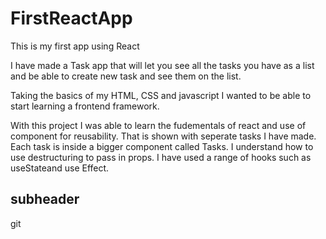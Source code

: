 # FirstReactApp
This is my first app using React 


I have made a Task app that will let you see all the tasks you have as a list and be able to create new task and see them on the list.

Taking the basics of my HTML, CSS and javascript I wanted to be able to start learning a frontend framework.

With this project I was able to learn the fudementals of react and use of component for reusability. That is shown with seperate tasks I have made. Each task is inside a bigger component called Tasks. 
I understand how to use destructuring to pass in props.
I have used a range of hooks such as useStateand use Effect.


## subheader
git